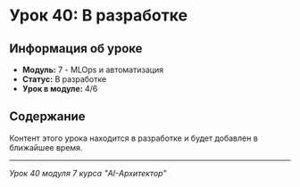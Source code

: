 # Урок 40: В разработке

## Информация об уроке
- **Модуль:** 7 - MLOps и автоматизация
- **Статус:** В разработке
- **Урок в модуле:** 4/6

## Содержание
Контент этого урока находится в разработке и будет добавлен в ближайшее время.

---
*Урок 40 модуля 7 курса "AI-Архитектор"*
